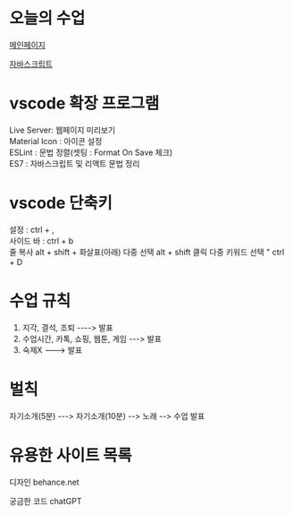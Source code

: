 # 오늘의 수업
 [메인페이지](https://skadbstj12.github.io/class2024/)   

 [자바스크립트](https://skadbstj12.github.io/class2024/Javascript/index.html)   



# vscode 확장 프로그램
Live Server: 웹페이지 미리보기   
Material Icon : 아이콘 설정   
ESLint : 문법 정렬(셋팅 : Format On Save 체크)   
ES7 : 자바스크립트 및 리액트 문법 정리   

# vscode 단축키
설정 : ctrl + ,   
사이드 바 : ctrl + b   
줄 복사 alt + shift + 화살표(아래)
다중 선택 alt + shift 클릭
다중 키워드 선택 " ctrl + D

# 수업 규칙
1. 지각, 결석, 조퇴 ----> 발표
2. 수업시간, 카톡, 쇼핑, 웹툰, 게임 ---> 발표
3. 숙제X ---> 발표

# 벌칙
자기소개(5분) ---> 자기소개(10분) --> 노래 --> 수업 발표

# 유용한 사이트 목록
디자인 behance.net

궁금한 코드 chatGPT



